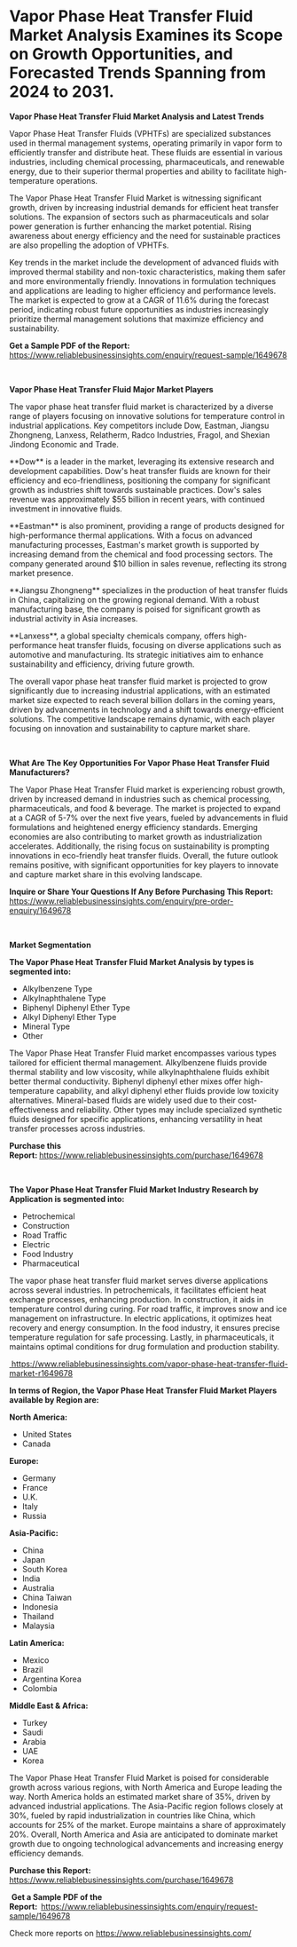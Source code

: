 <p><h1>Vapor Phase Heat Transfer Fluid Market Analysis Examines its Scope on Growth Opportunities, and Forecasted Trends Spanning from 2024 to 2031.</h1></p><p><strong>Vapor Phase Heat Transfer Fluid Market Analysis and Latest Trends</strong></p>
<p><p>Vapor Phase Heat Transfer Fluids (VPHTFs) are specialized substances used in thermal management systems, operating primarily in vapor form to efficiently transfer and distribute heat. These fluids are essential in various industries, including chemical processing, pharmaceuticals, and renewable energy, due to their superior thermal properties and ability to facilitate high-temperature operations.</p><p>The Vapor Phase Heat Transfer Fluid Market is witnessing significant growth, driven by increasing industrial demands for efficient heat transfer solutions. The expansion of sectors such as pharmaceuticals and solar power generation is further enhancing the market potential. Rising awareness about energy efficiency and the need for sustainable practices are also propelling the adoption of VPHTFs.</p><p>Key trends in the market include the development of advanced fluids with improved thermal stability and non-toxic characteristics, making them safer and more environmentally friendly. Innovations in formulation techniques and applications are leading to higher efficiency and performance levels. The market is expected to grow at a CAGR of 11.6% during the forecast period, indicating robust future opportunities as industries increasingly prioritize thermal management solutions that maximize efficiency and sustainability.</p></p>
<p><strong>Get a Sample PDF of the Report:&nbsp;</strong> <a href="https://www.reliablebusinessinsights.com/enquiry/request-sample/1649678?utm_campaign=1121&utm_medium=2&utm_source=Github&utm_content=ia&utm_term=29122024&utm_id=vapor-phase-heat-transfer-fluid">https://www.reliablebusinessinsights.com/enquiry/request-sample/1649678</a></p>
<p>&nbsp;</p>
<p><strong>Vapor Phase Heat Transfer Fluid Major Market Players</strong></p>
<p><p>The vapor phase heat transfer fluid market is characterized by a diverse range of players focusing on innovative solutions for temperature control in industrial applications. Key competitors include Dow, Eastman, Jiangsu Zhongneng, Lanxess, Relatherm, Radco Industries, Fragol, and Shexian Jindong Economic and Trade.</p><p>**Dow** is a leader in the market, leveraging its extensive research and development capabilities. Dow's heat transfer fluids are known for their efficiency and eco-friendliness, positioning the company for significant growth as industries shift towards sustainable practices. Dow's sales revenue was approximately $55 billion in recent years, with continued investment in innovative fluids.</p><p>**Eastman** is also prominent, providing a range of products designed for high-performance thermal applications. With a focus on advanced manufacturing processes, Eastman's market growth is supported by increasing demand from the chemical and food processing sectors. The company generated around $10 billion in sales revenue, reflecting its strong market presence.</p><p>**Jiangsu Zhongneng** specializes in the production of heat transfer fluids in China, capitalizing on the growing regional demand. With a robust manufacturing base, the company is poised for significant growth as industrial activity in Asia increases.</p><p>**Lanxess**, a global specialty chemicals company, offers high-performance heat transfer fluids, focusing on diverse applications such as automotive and manufacturing. Its strategic initiatives aim to enhance sustainability and efficiency, driving future growth.</p><p>The overall vapor phase heat transfer fluid market is projected to grow significantly due to increasing industrial applications, with an estimated market size expected to reach several billion dollars in the coming years, driven by advancements in technology and a shift towards energy-efficient solutions. The competitive landscape remains dynamic, with each player focusing on innovation and sustainability to capture market share.</p></p>
<p>&nbsp;</p>
<p><strong>What Are The Key Opportunities For Vapor Phase Heat Transfer Fluid Manufacturers?</strong></p>
<p><p>The Vapor Phase Heat Transfer Fluid market is experiencing robust growth, driven by increased demand in industries such as chemical processing, pharmaceuticals, and food & beverage. The market is projected to expand at a CAGR of 5-7% over the next five years, fueled by advancements in fluid formulations and heightened energy efficiency standards. Emerging economies are also contributing to market growth as industrialization accelerates. Additionally, the rising focus on sustainability is prompting innovations in eco-friendly heat transfer fluids. Overall, the future outlook remains positive, with significant opportunities for key players to innovate and capture market share in this evolving landscape.</p></p>
<p><strong>Inquire or Share Your Questions If Any Before Purchasing This Report:</strong> <a href="https://www.reliablebusinessinsights.com/enquiry/pre-order-enquiry/1649678?utm_campaign=1121&utm_medium=2&utm_source=Github&utm_content=ia&utm_term=29122024&utm_id=vapor-phase-heat-transfer-fluid">https://www.reliablebusinessinsights.com/enquiry/pre-order-enquiry/1649678</a></p>
<p>&nbsp;</p>
<p><strong>Market Segmentation</strong></p>
<p><strong>The Vapor Phase Heat Transfer Fluid Market Analysis by types is segmented into:</strong></p>
<p><ul><li>Alkylbenzene Type</li><li>Alkylnaphthalene Type</li><li>Biphenyl Diphenyl Ether Type</li><li>Alkyl Diphenyl Ether Type</li><li>Mineral Type</li><li>Other</li></ul></p>
<p><p>The Vapor Phase Heat Transfer Fluid market encompasses various types tailored for efficient thermal management. Alkylbenzene fluids provide thermal stability and low viscosity, while alkylnaphthalene fluids exhibit better thermal conductivity. Biphenyl diphenyl ether mixes offer high-temperature capability, and alkyl diphenyl ether fluids provide low toxicity alternatives. Mineral-based fluids are widely used due to their cost-effectiveness and reliability. Other types may include specialized synthetic fluids designed for specific applications, enhancing versatility in heat transfer processes across industries.</p></p>
<p><strong>Purchase this Report:&nbsp;</strong><a href="https://www.reliablebusinessinsights.com/purchase/1649678?utm_campaign=1121&utm_medium=2&utm_source=Github&utm_content=ia&utm_term=29122024&utm_id=vapor-phase-heat-transfer-fluid">https://www.reliablebusinessinsights.com/purchase/1649678</a></p>
<p>&nbsp;</p>
<p><strong>The Vapor Phase Heat Transfer Fluid Market Industry Research by Application is segmented into:</strong></p>
<p><ul><li>Petrochemical</li><li>Construction</li><li>Road Traffic</li><li>Electric</li><li>Food Industry</li><li>Pharmaceutical</li></ul></p>
<p><p>The vapor phase heat transfer fluid market serves diverse applications across several industries. In petrochemicals, it facilitates efficient heat exchange processes, enhancing production. In construction, it aids in temperature control during curing. For road traffic, it improves snow and ice management on infrastructure. In electric applications, it optimizes heat recovery and energy consumption. In the food industry, it ensures precise temperature regulation for safe processing. Lastly, in pharmaceuticals, it maintains optimal conditions for drug formulation and production stability.</p></p>
<p><a href="https://www.reliablebusinessinsights.com/vapor-phase-heat-transfer-fluid-market-r1649678?utm_campaign=1121&utm_medium=2&utm_source=Github&utm_content=ia&utm_term=29122024&utm_id=vapor-phase-heat-transfer-fluid">&nbsp;https://www.reliablebusinessinsights.com/vapor-phase-heat-transfer-fluid-market-r1649678</a></p>
<p><strong>In terms of Region, the Vapor Phase Heat Transfer Fluid Market Players available by Region are:</strong></p>
<p>
    <p> <strong> North America: </strong>
        <ul>
            <li>United States</li>
            <li>Canada</li>
        </ul>
        </p> 
    <p> <strong> Europe: </strong>
        <ul>
            <li>Germany</li>
            <li>France</li>
            <li>U.K.</li>
            <li>Italy</li>
            <li>Russia</li>
        </ul>
        </p> 
    <p> <strong> Asia-Pacific: </strong>
        <ul>
            <li>China</li>
            <li>Japan</li>
            <li>South Korea</li>
            <li>India</li>
            <li>Australia</li>
            <li>China Taiwan</li>
            <li>Indonesia</li>
            <li>Thailand</li>
            <li>Malaysia</li>
        </ul>
        </p> 
    <p> <strong> Latin America: </strong>
        <ul>
            <li>Mexico</li>
            <li>Brazil</li>
            <li>Argentina Korea</li>
            <li>Colombia</li>
        </ul>
        </p> 
    <p> <strong> Middle East & Africa: </strong>
        <ul>
            <li>Turkey</li>
            <li>Saudi</li>
            <li>Arabia</li>
            <li>UAE</li>
            <li>Korea</li>
        </ul>
    </p>
    </p>
<p><p>The Vapor Phase Heat Transfer Fluid Market is poised for considerable growth across various regions, with North America and Europe leading the way. North America holds an estimated market share of 35%, driven by advanced industrial applications. The Asia-Pacific region follows closely at 30%, fueled by rapid industrialization in countries like China, which accounts for 25% of the market. Europe maintains a share of approximately 20%. Overall, North America and Asia are anticipated to dominate market growth due to ongoing technological advancements and increasing energy efficiency demands.</p></p>
<p><strong>Purchase this Report: </strong><a href="https://www.reliablebusinessinsights.com/purchase/1649678?utm_campaign=1121&utm_medium=2&utm_source=Github&utm_content=ia&utm_term=29122024&utm_id=vapor-phase-heat-transfer-fluid">https://www.reliablebusinessinsights.com/purchase/1649678</a></p>
<p>&nbsp;<strong>Get a Sample PDF of the Report:&nbsp;&nbsp;</strong><a href="https://www.reliablebusinessinsights.com/enquiry/request-sample/1649678?utm_campaign=1121&utm_medium=2&utm_source=Github&utm_content=ia&utm_term=29122024&utm_id=vapor-phase-heat-transfer-fluid">https://www.reliablebusinessinsights.com/enquiry/request-sample/1649678</a></p>
<p><strong></strong></p>
<p>Check more reports on <a href="https://www.reliablebusinessinsights.com/?utm_campaign=1121&utm_medium=2&utm_source=Github&utm_content=ia&utm_term=29122024&utm_id=vapor-phase-heat-transfer-fluid">https://www.reliablebusinessinsights.com/</a></p>